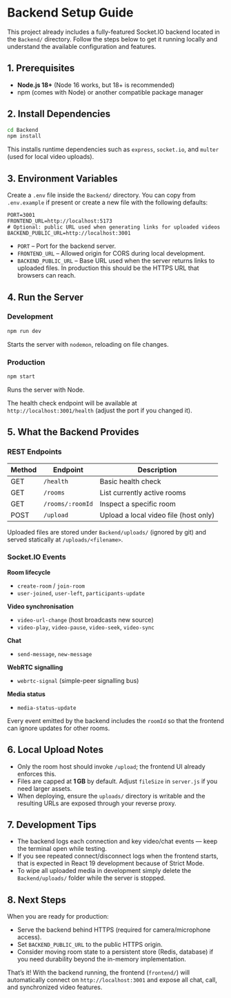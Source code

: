 # Backend Setup Guide

This project already includes a fully-featured Socket.IO backend located in the `Backend/` directory. Follow the steps below to get it running locally and understand the available configuration and features.

## 1. Prerequisites

- **Node.js 18+** (Node 16 works, but 18+ is recommended)
- npm (comes with Node) or another compatible package manager

## 2. Install Dependencies

```bash
cd Backend
npm install
```

This installs runtime dependencies such as `express`, `socket.io`, and `multer` (used for local video uploads).

## 3. Environment Variables

Create a `.env` file inside the `Backend/` directory. You can copy from `.env.example` if present or create a new file with the following defaults:

```env
PORT=3001
FRONTEND_URL=http://localhost:5173
# Optional: public URL used when generating links for uploaded videos
BACKEND_PUBLIC_URL=http://localhost:3001
```

- `PORT` – Port for the backend server.
- `FRONTEND_URL` – Allowed origin for CORS during local development.
- `BACKEND_PUBLIC_URL` – Base URL used when the server returns links to uploaded files. In production this should be the HTTPS URL that browsers can reach.

## 4. Run the Server

### Development
```bash
npm run dev
```
Starts the server with `nodemon`, reloading on file changes.

### Production
```bash
npm start
```
Runs the server with Node.

The health check endpoint will be available at `http://localhost:3001/health` (adjust the port if you changed it).

## 5. What the Backend Provides

### REST Endpoints

| Method | Endpoint          | Description                              |
|--------|-------------------|------------------------------------------|
| GET    | `/health`          | Basic health check                        |
| GET    | `/rooms`           | List currently active rooms              |
| GET    | `/rooms/:roomId`   | Inspect a specific room                  |
| POST   | `/upload`          | Upload a local video file (host only)    |

Uploaded files are stored under `Backend/uploads/` (ignored by git) and served statically at `/uploads/<filename>`.

### Socket.IO Events

**Room lifecycle**
- `create-room` / `join-room`
- `user-joined`, `user-left`, `participants-update`

**Video synchronisation**
- `video-url-change` (host broadcasts new source)
- `video-play`, `video-pause`, `video-seek`, `video-sync`

**Chat**
- `send-message`, `new-message`

**WebRTC signalling**
- `webrtc-signal` (simple-peer signalling bus)

**Media status**
- `media-status-update`

Every event emitted by the backend includes the `roomId` so that the frontend can ignore updates for other rooms.

## 6. Local Upload Notes

- Only the room host should invoke `/upload`; the frontend UI already enforces this.
- Files are capped at **1 GB** by default. Adjust `fileSize` in `server.js` if you need larger assets.
- When deploying, ensure the `uploads/` directory is writable and the resulting URLs are exposed through your reverse proxy.

## 7. Development Tips

- The backend logs each connection and key video/chat events — keep the terminal open while testing.
- If you see repeated connect/disconnect logs when the frontend starts, that is expected in React 19 development because of Strict Mode.
- To wipe all uploaded media in development simply delete the `Backend/uploads/` folder while the server is stopped.

## 8. Next Steps

When you are ready for production:
- Serve the backend behind HTTPS (required for camera/microphone access).
- Set `BACKEND_PUBLIC_URL` to the public HTTPS origin.
- Consider moving room state to a persistent store (Redis, database) if you need durability beyond the in-memory implementation.

That’s it! With the backend running, the frontend (`frontend/`) will automatically connect on `http://localhost:3001` and expose all chat, call, and synchronized video features.
